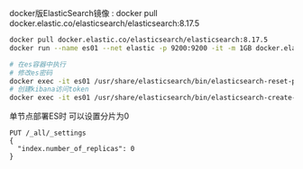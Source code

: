 docker版ElasticSearch镜像 : docker pull docker.elastic.co/elasticsearch/elasticsearch:8.17.5

``` sh
docker pull docker.elastic.co/elasticsearch/elasticsearch:8.17.5
docker run --name es01 --net elastic -p 9200:9200 -it -m 1GB docker.elastic.co/elasticsearch/elasticsearch:8.17.5
```

``` sh
# 在es容器中执行
# 修改es密码
docker exec -it es01 /usr/share/elasticsearch/bin/elasticsearch-reset-password -u elastic
# 创建kibana访问token
docker exec -it es01 /usr/share/elasticsearch/bin/elasticsearch-create-enrollment-token -s kibana
```

单节点部署ES时 可以设置分片为0
``` kibana
PUT /_all/_settings
{
  "index.number_of_replicas": 0
}
```
